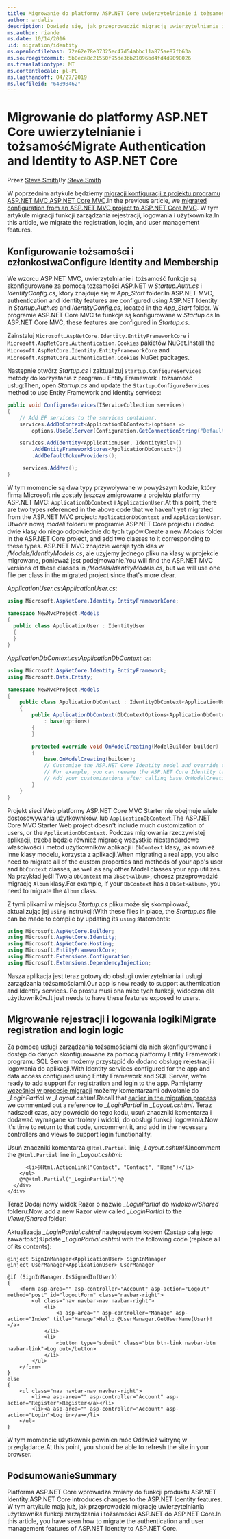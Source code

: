 ```yaml
---
title: Migrowanie do platformy ASP.NET Core uwierzytelnianie i tożsamość
author: ardalis
description: Dowiedz się, jak przeprowadzić migrację uwierzytelnianie i tożsamość z projektu programu ASP.NET MVC do projektu programu ASP.NET Core MVC.
ms.author: riande
ms.date: 10/14/2016
uid: migration/identity
ms.openlocfilehash: 72e62e78e37325ec47d54abbc11a875ae87fb63a
ms.sourcegitcommit: 5b0eca8c21550f95de3bb21096bd4fd4d9098026
ms.translationtype: MT
ms.contentlocale: pl-PL
ms.lasthandoff: 04/27/2019
ms.locfileid: "64898462"
---
```

# <a name="migrate-authentication-and-identity-to-aspnet-core"></a><span data-ttu-id="d0543-103">Migrowanie do platformy ASP.NET Core uwierzytelnianie i tożsamość</span><span class="sxs-lookup"><span data-stu-id="d0543-103">Migrate Authentication and Identity to ASP.NET Core</span></span>

<span data-ttu-id="d0543-104">Przez [Steve Smith](https://ardalis.com/)</span><span class="sxs-lookup"><span data-stu-id="d0543-104">By [Steve Smith](https://ardalis.com/)</span></span>

<span data-ttu-id="d0543-105">W poprzednim artykule będziemy [migracji konfiguracji z projektu programu ASP.NET MVC ASP.NET Core MVC](xref:migration/configuration).</span><span class="sxs-lookup"><span data-stu-id="d0543-105">In the previous article, we [migrated configuration from an ASP.NET MVC project to ASP.NET Core MVC](xref:migration/configuration).</span></span> <span data-ttu-id="d0543-106">W tym artykule migracji funkcji zarządzania rejestracji, logowania i użytkownika.</span><span class="sxs-lookup"><span data-stu-id="d0543-106">In this article, we migrate the registration, login, and user management features.</span></span>

## <a name="configure-identity-and-membership"></a><span data-ttu-id="d0543-107">Konfigurowanie tożsamości i członkostwa</span><span class="sxs-lookup"><span data-stu-id="d0543-107">Configure Identity and Membership</span></span>

<span data-ttu-id="d0543-108">We wzorcu ASP.NET MVC, uwierzytelnianie i tożsamość funkcje są skonfigurowane za pomocą tożsamości ASP.NET w *Startup.Auth.cs* i *IdentityConfig.cs*, który znajduje się w *App_Start* folder.</span><span class="sxs-lookup"><span data-stu-id="d0543-108">In ASP.NET MVC, authentication and identity features are configured using ASP.NET Identity in *Startup.Auth.cs* and *IdentityConfig.cs*, located in the *App_Start* folder.</span></span> <span data-ttu-id="d0543-109">W programie ASP.NET Core MVC te funkcje są konfigurowane w *Startup.cs*.</span><span class="sxs-lookup"><span data-stu-id="d0543-109">In ASP.NET Core MVC, these features are configured in *Startup.cs*.</span></span>

<span data-ttu-id="d0543-110">Zainstaluj `Microsoft.AspNetCore.Identity.EntityFrameworkCore` i `Microsoft.AspNetCore.Authentication.Cookies` pakietów NuGet.</span><span class="sxs-lookup"><span data-stu-id="d0543-110">Install the `Microsoft.AspNetCore.Identity.EntityFrameworkCore` and `Microsoft.AspNetCore.Authentication.Cookies` NuGet packages.</span></span>

<span data-ttu-id="d0543-111">Następnie otwórz *Startup.cs* i zaktualizuj `Startup.ConfigureServices` metody do korzystania z programu Entity Framework i tożsamość usług:</span><span class="sxs-lookup"><span data-stu-id="d0543-111">Then, open *Startup.cs* and update the `Startup.ConfigureServices` method to use Entity Framework and Identity services:</span></span>

```csharp
public void ConfigureServices(IServiceCollection services)
{
    // Add EF services to the services container.
    services.AddDbContext<ApplicationDbContext>(options =>
        options.UseSqlServer(Configuration.GetConnectionString("DefaultConnection")));

    services.AddIdentity<ApplicationUser, IdentityRole>()
        .AddEntityFrameworkStores<ApplicationDbContext>()
        .AddDefaultTokenProviders();

     services.AddMvc();
}
```

<span data-ttu-id="d0543-112">W tym momencie są dwa typy przywoływane w powyższym kodzie, który firma Microsoft nie zostały jeszcze zmigrowane z projektu platformy ASP.NET MVC: `ApplicationDbContext` i `ApplicationUser`.</span><span class="sxs-lookup"><span data-stu-id="d0543-112">At this point, there are two types referenced in the above code that we haven't yet migrated from the ASP.NET MVC project: `ApplicationDbContext` and `ApplicationUser`.</span></span> <span data-ttu-id="d0543-113">Utwórz nową *modeli* folderu w programie ASP.NET Core projektu i dodać dwie klasy do niego odpowiednie do tych typów.</span><span class="sxs-lookup"><span data-stu-id="d0543-113">Create a new *Models* folder in the ASP.NET Core project, and add two classes to it corresponding to these types.</span></span> <span data-ttu-id="d0543-114">ASP.NET MVC znajdzie wersje tych klas w */Models/IdentityModels.cs*, ale użyjemy jednego pliku na klasy w projekcie migrowane, ponieważ jest podejmowanie.</span><span class="sxs-lookup"><span data-stu-id="d0543-114">You will find the ASP.NET MVC versions of these classes in */Models/IdentityModels.cs*, but we will use one file per class in the migrated project since that's more clear.</span></span>

<span data-ttu-id="d0543-115">*ApplicationUser.cs*:</span><span class="sxs-lookup"><span data-stu-id="d0543-115">*ApplicationUser.cs*:</span></span>

```csharp
using Microsoft.AspNetCore.Identity.EntityFrameworkCore;

namespace NewMvcProject.Models
{
  public class ApplicationUser : IdentityUser
  {
  }
}
```

<span data-ttu-id="d0543-116">*ApplicationDbContext.cs*:</span><span class="sxs-lookup"><span data-stu-id="d0543-116">*ApplicationDbContext.cs*:</span></span>

```csharp
using Microsoft.AspNetCore.Identity.EntityFramework;
using Microsoft.Data.Entity;

namespace NewMvcProject.Models
{
    public class ApplicationDbContext : IdentityDbContext<ApplicationUser>
    {
        public ApplicationDbContext(DbContextOptions<ApplicationDbContext> options)
            : base(options)
        {
        }

        protected override void OnModelCreating(ModelBuilder builder)
        {
            base.OnModelCreating(builder);
            // Customize the ASP.NET Core Identity model and override the defaults if needed.
            // For example, you can rename the ASP.NET Core Identity table names and more.
            // Add your customizations after calling base.OnModelCreating(builder);
        }
    }
}
```

<span data-ttu-id="d0543-117">Projekt sieci Web platformy ASP.NET Core MVC Starter nie obejmuje wiele dostosowywania użytkowników, lub `ApplicationDbContext`.</span><span class="sxs-lookup"><span data-stu-id="d0543-117">The ASP.NET Core MVC Starter Web project doesn't include much customization of users, or the `ApplicationDbContext`.</span></span> <span data-ttu-id="d0543-118">Podczas migrowania rzeczywistej aplikacji, trzeba będzie również migrację wszystkie niestandardowe właściwości i metod użytkowników aplikacji i `DbContext` klasy, jak również inne klasy modelu, korzysta z aplikacji.</span><span class="sxs-lookup"><span data-stu-id="d0543-118">When migrating a real app, you also need to migrate all of the custom properties and methods of your app's user and `DbContext` classes, as well as any other Model classes your app utilizes.</span></span> <span data-ttu-id="d0543-119">Na przykład jeśli Twoja `DbContext` ma `DbSet<Album>`, chcesz przeprowadzić migrację `Album` klasy.</span><span class="sxs-lookup"><span data-stu-id="d0543-119">For example, if your `DbContext` has a `DbSet<Album>`, you need to migrate the `Album` class.</span></span>

<span data-ttu-id="d0543-120">Z tymi plikami w miejscu *Startup.cs* pliku może się skompilować, aktualizując jej `using` instrukcji:</span><span class="sxs-lookup"><span data-stu-id="d0543-120">With these files in place, the *Startup.cs* file can be made to compile by updating its `using` statements:</span></span>

```csharp
using Microsoft.AspNetCore.Builder;
using Microsoft.AspNetCore.Identity;
using Microsoft.AspNetCore.Hosting;
using Microsoft.EntityFrameworkCore;
using Microsoft.Extensions.Configuration;
using Microsoft.Extensions.DependencyInjection;
```

<span data-ttu-id="d0543-121">Nasza aplikacja jest teraz gotowy do obsługi uwierzytelniania i usługi zarządzania tożsamościami.</span><span class="sxs-lookup"><span data-stu-id="d0543-121">Our app is now ready to support authentication and Identity services.</span></span> <span data-ttu-id="d0543-122">Po prostu musi ona mieć tych funkcji, widoczna dla użytkowników.</span><span class="sxs-lookup"><span data-stu-id="d0543-122">It just needs to have these features exposed to users.</span></span>

## <a name="migrate-registration-and-login-logic"></a><span data-ttu-id="d0543-123">Migrowanie rejestracji i logowania logiki</span><span class="sxs-lookup"><span data-stu-id="d0543-123">Migrate registration and login logic</span></span>

<span data-ttu-id="d0543-124">Za pomocą usługi zarządzania tożsamościami dla nich skonfigurowane i dostęp do danych skonfigurowane za pomocą platformy Entity Framework i programu SQL Server możemy przystąpić do dodano obsługę rejestracji i logowania do aplikacji.</span><span class="sxs-lookup"><span data-stu-id="d0543-124">With Identity services configured for the app and data access configured using Entity Framework and SQL Server, we're ready to add support for registration and login to the app.</span></span> <span data-ttu-id="d0543-125">Pamiętamy [wcześniej w procesie migracji](xref:migration/mvc#migrate-the-layout-file) możemy komentarzami odwołanie do *_LoginPartial* w *_Layout.cshtml*.</span><span class="sxs-lookup"><span data-stu-id="d0543-125">Recall that [earlier in the migration process](xref:migration/mvc#migrate-the-layout-file) we commented out a reference to *_LoginPartial* in *_Layout.cshtml*.</span></span> <span data-ttu-id="d0543-126">Teraz nadszedł czas, aby powrócić do tego kodu, usuń znaczniki komentarza i dodawać wymagane kontrolery i widoki, do obsługi funkcji logowania.</span><span class="sxs-lookup"><span data-stu-id="d0543-126">Now it's time to return to that code, uncomment it, and add in the necessary controllers and views to support login functionality.</span></span>

<span data-ttu-id="d0543-127">Usuń znaczniki komentarza `@Html.Partial` linię *_Layout.cshtml*:</span><span class="sxs-lookup"><span data-stu-id="d0543-127">Uncomment the `@Html.Partial` line in *_Layout.cshtml*:</span></span>

```cshtml
      <li>@Html.ActionLink("Contact", "Contact", "Home")</li>
    </ul>
    @*@Html.Partial("_LoginPartial")*@
  </div>
</div>
```

<span data-ttu-id="d0543-128">Teraz Dodaj nowy widok Razor o nazwie *_LoginPartial* do *widoków/Shared* folderu:</span><span class="sxs-lookup"><span data-stu-id="d0543-128">Now, add a new Razor view called *_LoginPartial* to the *Views/Shared* folder:</span></span>

<span data-ttu-id="d0543-129">Aktualizacja *_LoginPartial.cshtml* następującym kodem (Zastąp całą jego zawartość):</span><span class="sxs-lookup"><span data-stu-id="d0543-129">Update *_LoginPartial.cshtml* with the following code (replace all of its contents):</span></span>

```cshtml
@inject SignInManager<ApplicationUser> SignInManager
@inject UserManager<ApplicationUser> UserManager

@if (SignInManager.IsSignedIn(User))
{
    <form asp-area="" asp-controller="Account" asp-action="Logout" method="post" id="logoutForm" class="navbar-right">
        <ul class="nav navbar-nav navbar-right">
            <li>
                <a asp-area="" asp-controller="Manage" asp-action="Index" title="Manage">Hello @UserManager.GetUserName(User)!</a>
            </li>
            <li>
                <button type="submit" class="btn btn-link navbar-btn navbar-link">Log out</button>
            </li>
        </ul>
    </form>
}
else
{
    <ul class="nav navbar-nav navbar-right">
        <li><a asp-area="" asp-controller="Account" asp-action="Register">Register</a></li>
        <li><a asp-area="" asp-controller="Account" asp-action="Login">Log in</a></li>
    </ul>
}
```

<span data-ttu-id="d0543-130">W tym momencie użytkownik powinien móc Odśwież witrynę w przeglądarce.</span><span class="sxs-lookup"><span data-stu-id="d0543-130">At this point, you should be able to refresh the site in your browser.</span></span>

## <a name="summary"></a><span data-ttu-id="d0543-131">Podsumowanie</span><span class="sxs-lookup"><span data-stu-id="d0543-131">Summary</span></span>

<span data-ttu-id="d0543-132">Platforma ASP.NET Core wprowadza zmiany do funkcji produktu ASP.NET Identity.</span><span class="sxs-lookup"><span data-stu-id="d0543-132">ASP.NET Core introduces changes to the ASP.NET Identity features.</span></span> <span data-ttu-id="d0543-133">W tym artykule mają już, jak przeprowadzić migrację uwierzytelniania użytkownika funkcji zarządzania i tożsamości ASP.NET do ASP.NET Core.</span><span class="sxs-lookup"><span data-stu-id="d0543-133">In this article, you have seen how to migrate the authentication and user management features of ASP.NET Identity to ASP.NET Core.</span></span>
